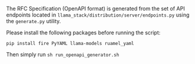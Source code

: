 The RFC Specification (OpenAPI format) is generated from the set of API endpoints located in `llama_stack/distribution/server/endpoints.py` using the `generate.py` utility.

Please install the following packages before running the script:

```
pip install fire PyYAML llama-models ruamel_yaml
```

Then simply run `sh run_openapi_generator.sh`
